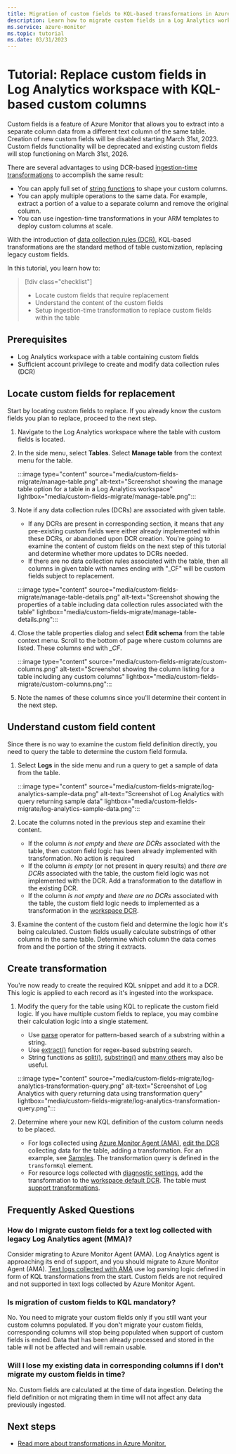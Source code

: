 ```yaml
---
title: Migration of custom fields to KQL-based transformations in Azure Monitor
description: Learn how to migrate custom fields in a Log Analytics workspace in Azure Monitor with KQL-based custom columns using transformations. 
ms.service: azure-monitor
ms.topic: tutorial 
ms.date: 03/31/2023
---
```



# Tutorial: Replace custom fields in Log Analytics workspace with KQL-based custom columns

Custom fields is a feature of Azure Monitor that allows you to extract into a separate column data from a different text column of the same table. Creation of new custom fields will be disabled starting March 31st, 2023. Custom fields functionality will be deprecated and existing custom fields will stop functioning on March 31st, 2026.

There are several advantages to using DCR-based [ingestion-time transformations](../essentials/data-collection-transformations.md) to accomplish the same result:

- You can apply full set of [string functions](/azure/data-explorer/kusto/query/scalarfunctions#string-functions) to shape your custom columns.
- You can apply multiple operations to the same data. For example, extract a portion of a value to a separate column and remove the original column.
- You can use ingestion-time transformations in your ARM templates to deploy custom columns at scale.

With the introduction of [data collection rules (DCR)](../essentials/data-collection-rule-overview.md), KQL-based transformations are the standard method of table customization, replacing legacy custom fields.

In this tutorial, you learn how to:

> [!div class="checklist"]
> * Locate custom fields that require replacement
> * Understand the content of the custom fields
> * Setup ingestion-time transformation to replace custom fields within the table


## Prerequisites

- Log Analytics workspace with a table containing custom fields
- Sufficient account privilege to create and modify data collection rules  (DCR)



## Locate custom fields for replacement
Start by locating custom fields to replace. If you already know the custom fields  you plan to replace, proceed to the next step.

1. Navigate to the Log Analytics workspace where the table with custom fields is located.
2. In the side menu, select **Tables**. Select **Manage table** from the context menu for the table.

    :::image type="content" source="media/custom-fields-migrate/manage-table.png" alt-text="Screenshot showing the manage table option for a table in a Log Analytics workspace" lightbox="media/custom-fields-migrate/manage-table.png":::

1. Note if any data collection rules (DCRs) are associated with given table. 
   
    - If any DCRs are present in corresponding section, it means that any pre-existing custom fields were either already implemented within these DCRs, or abandoned upon DCR creation. You're going to examine the content of custom fields on the next step of this tutorial and determine whether more updates to DCRs needed.
    - If there are no data collection rules associated with the table, then all columns in given table with names ending with "_CF" will be custom fields subject to replacement.

    :::image type="content" source="media/custom-fields-migrate/manage-table-details.png" alt-text="Screenshot showing the properties of a table including data collection rules associated with the table" lightbox="media/custom-fields-migrate/manage-table-details.png":::

2. Close the table properties dialog and select **Edit schema** from the table context menu. Scroll to the bottom of page where custom columns are listed. These columns end with *_CF*.

    :::image type="content" source="media/custom-fields-migrate/custom-columns.png" alt-text="Screenshot showing the column listing for a table including any custom columns" lightbox="media/custom-fields-migrate/custom-columns.png":::

1. Note the names of these columns since you'll determine their content in the next step.

## Understand custom field content
Since there is no way to examine the custom field definition directly, you need to query the table to determine the custom field formula.

1. Select **Logs** in the side menu and run a query to get a sample of data from the table.

    :::image type="content" source="media/custom-fields-migrate/log-analytics-sample-data.png" alt-text="Screenshot of Log Analytics with query returning sample data" lightbox="media/custom-fields-migrate/log-analytics-sample-data.png":::

1. Locate the columns noted in the previous step and examine their content.
    - If the column *is not empty* and *there are DCRs* associated with the table, then custom field logic has been already implemented with transformation. No action is required
    - If the column *is empty* (or not present in query results) and *there are DCRs* associated with the table, the custom field logic was not implemented with the DCR. Add a transformation to the dataflow in the existing DCR.
    - If the column *is not empty* and *there are no DCRs* associated with the table, the custom field logic needs to implemented as a transformation in the [workspace DCR](../essentials/data-collection-transformations-workspace.md).

1. Examine the content of the custom field and determine the logic how it's being calculated. Custom fields usually calculate substrings of other columns in the same table. Determine which column the data comes from and the portion of the string it extracts.

## Create transformation
You're now ready to create the required KQL snippet and add it to a DCR. This logic is applied to each record as it's ingested into the workspace.

1. Modify the query for the table using KQL to replicate the custom field logic. If you have multiple custom fields to replace, you may combine their calculation logic into a single statement.

    - Use [parse](/azure/data-explorer/kusto/query/parseoperator) operator for pattern-based search of a substring within a string.
    - Use [extract()](/azure/data-explorer/kusto/query/extractfunction) function for regex-based substring search.
    - String functions as [split()](/azure/data-explorer/kusto/query/splitfunction), [substring()](/azure/data-explorer/kusto/query/substringfunction) and [many others](/azure/data-explorer/kusto/query/scalarfunctions#string-functions) may also be useful.

    :::image type="content" source="media/custom-fields-migrate/log-analytics-transformation-query.png" alt-text="Screenshot of Log Analytics with query returning data using transformation query" lightbox="media/custom-fields-migrate/log-analytics-transformation-query.png":::

2. Determine where your new KQL definition of the custom column needs to be placed.
 
    - For logs collected using [Azure Monitor Agent (AMA)](../agents/agents-overview.md), [edit the DCR](../essentials/data-collection-rule-edit.md) collecting data for the table, adding a transformation. For an example, see [Samples](../essentials/data-collection-transformations.md#samples). The transformation query is defined in the `transformKql` element.
    - For resource logs collected with [diagnostic settings](../essentials/diagnostic-settings.md), add the transformation to the [workspace default DCR](../essentials/data-collection-transformations-workspace.md). The table must [support transformations](../logs/tables-feature-support.md).



## Frequently Asked Questions

### How do I migrate  custom fields for a text log collected with legacy Log Analytics agent (MMA)?

Consider migrating to Azure Monitor Agent (AMA). Log Analytics agent is approaching its end of support, and you should migrate to Azure Monitor Agent (AMA). [Text logs collected with AMA](../agents/data-collection-text-log.md) use log parsing logic defined in form of KQL transformations from the start. Custom fields are not required and not supported in text logs collected by Azure Monitor Agent.

### Is migration of custom fields to KQL mandatory?

No. You need to migrate your custom fields only if you still want your custom columns populated. If you don't migrate your custom fields, corresponding columns will stop being populated when support of custom fields is ended. Data that has been already processed and stored in the table will not be affected and will remain usable.

### Will I lose my existing data in corresponding columns if I don't migrate my custom fields in time?

No. Custom fields are calculated at the time of data ingestion. Deleting the field definition or not migrating them in time will not affect any data previously ingested.

## Next steps

- [Read more about transformations in Azure Monitor.](../essentials/data-collection-transformations.md)

